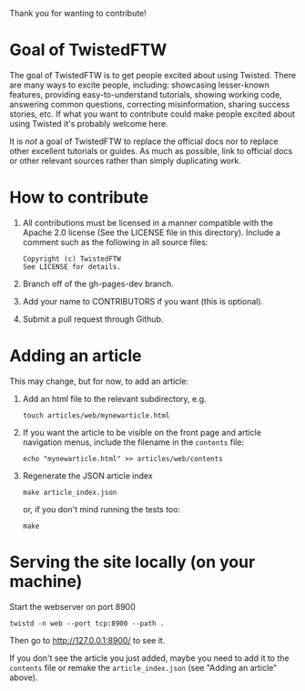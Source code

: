 <!--
Copyright (c) TwistedFTW
See LICENSE for details.
-->


Thank you for wanting to contribute!


Goal of TwistedFTW
==================

The goal of TwistedFTW is to get people excited about using Twisted.  There are
many ways to excite people, including: showcasing lesser-known features,
providing easy-to-understand tutorials, showing working code, answering
common questions, correcting misinformation, sharing success stories, etc.  If
what you want to contribute could make people excited about using Twisted it's
probably welcome here.

It is *not* a goal of TwistedFTW to replace the official docs nor to replace
other excellent tutorials or guides.  As much as possible, link to official
docs or other relevant sources rather than simply duplicating work.


How to contribute
=================

1.  All contributions must be licensed in a manner compatible with the Apache 2.0
    license (See the LICENSE file in this directory).  Include a comment such
    as the following in all source files:

        Copyright (c) TwistedFTW
        See LICENSE for details.


2.  Branch off of the gh-pages-dev branch.

3.  Add your name to CONTRIBUTORS if you want (this is optional).

4.  Submit a pull request through Github.


Adding an article
=================

This may change, but for now, to add an article:

1.  Add an html file to the relevant subdirectory, e.g.
    
        touch articles/web/mynewarticle.html

2.  If you want the article to be visible on the front page and article
    navigation menus, include the filename in the `contents` file:

        echo "mynewarticle.html" >> articles/web/contents

3.  Regenerate the JSON article index

        make article_index.json

    or, if you don't mind running the tests too:

        make


Serving the site locally (on your machine)
==========================================

Start the webserver on port 8900

    twistd -n web --port tcp:8900 --path .

Then go to http://127.0.0.1:8900/ to see it.

If you don't see the article you just added, maybe you need to add it to the
`contents` file or remake the `article_index.json` (see "Adding an article"
above).
